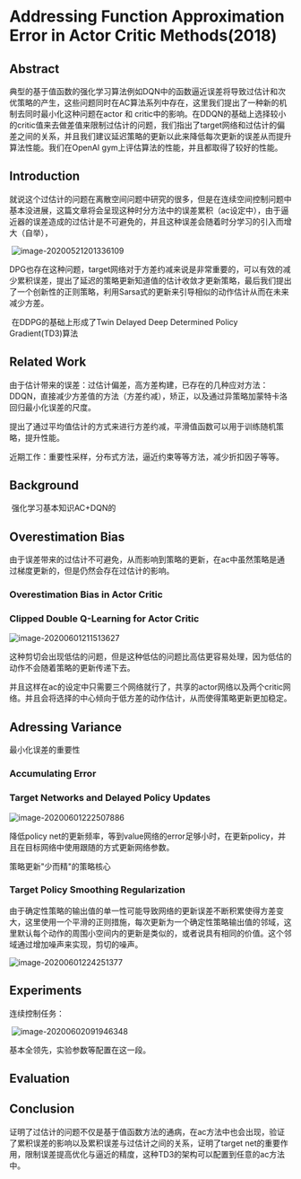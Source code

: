 # Addressing Function Approximation Error in Actor Critic Methods(2018)

## Abstract

​		典型的基于值函数的强化学习算法例如DQN中的函数逼近误差将导致过估计和次优策略的产生，这些问题同时在AC算法系列中存在，这里我们提出了一种新的机制去同时最小化这种问题在actor 和 critic中的影响。在DDQN的基础上选择较小的critic值来去做差值来限制过估计的问题，我们指出了target网络和过估计的偏差之间的关系，并且我们建议延迟策略的更新以此来降低每次更新的误差从而提升算法性能。我们在OpenAI gym上评估算法的性能，并且都取得了较好的性能。

## Introduction

​		就说这个过估计的问题在离散空间问题中研究的很多，但是在连续空间控制问题中基本没进展，这篇文章将会呈现这种时分方法中的误差累积（ac设定中），由于逼近器的误差造成的过估计是不可避免的，并且这种误差会随着时分学习的引入而增大（自举），

​		![image-20200521201336109](C:\Users\Administrator\AppData\Roaming\Typora\typora-user-images\image-20200521201336109.png)

​		DPG也存在这种问题，target网络对于方差约减来说是非常重要的，可以有效的减少累积误差，提出了延迟的策略更新知道值的估计收敛才更新策略，最后我们提出了一个创新性的正则策略，利用Sarsa式的更新来引导相似的动作估计从而在未来减少方差。

​		在DDPG的基础上形成了Twin Delayed Deep Determined Policy Gradient(TD3)算法

## Related Work

​		由于估计带来的误差：过估计偏差，高方差构建，已存在的几种应对方法：DDQN，直接减少方差值的方法（方差约减），矫正，以及通过异策略加蒙特卡洛回归最小化误差的尺度。

​		提出了通过平均值估计的方式来进行方差约减，平滑值函数可以用于训练随机策略，提升性能。

​		近期工作：重要性采样，分布式方法，逼近约束等等方法，减少折扣因子等等。

## Background

​		强化学习基本知识AC+DQN的

## Overestimation Bias

​		由于误差带来的过估计不可避免，从而影响到策略的更新，在ac中虽然策略是通过梯度更新的，但是仍然会存在过估计的影响。

### Overestimation Bias in Actor Critic

### Clipped Double Q-Learning for Actor Critic

![image-20200601211513627](C:\Users\Administrator\AppData\Roaming\Typora\typora-user-images\image-20200601211513627.png)

这种剪切会出现低估的问题，但是这种低估的问题比高估更容易处理，因为低估的动作不会随着策略的更新传递下去。

并且这样在ac的设定中只需要三个网络就行了，共享的actor网络以及两个critic网络。并且会将选择的中心倾向于低方差的动作估计，从而使得策略更新更加稳定。

## Adressing Variance

最小化误差的重要性

### Accumulating Error

### Target Networks and Delayed Policy Updates

![image-20200601222507886](C:\Users\Administrator\AppData\Roaming\Typora\typora-user-images\image-20200601222507886.png)

降低policy net的更新频率，等到value网络的error足够小时，在更新policy，并且在目标网络中使用跟随的方式更新网络参数。

策略更新"少而精"的策略核心

### Target Policy Smoothing Regularization

由于确定性策略的输出值的单一性可能导致网络的更新误差不断积累使得方差变大，这里使用一个平滑的正则措施，每次更新为一个确定性策略输出值的邻域，这里默认每个动作的周围小空间内的更新是类似的，或者说具有相同的价值。这个邻域通过增加噪声来实现，剪切的噪声。



![image-20200601224251377](C:\Users\Administrator\AppData\Roaming\Typora\typora-user-images\image-20200601224251377.png)



## Experiments

连续控制任务：

​		![image-20200602091946348](C:\Users\Administrator\AppData\Roaming\Typora\typora-user-images\image-20200602091946348.png)



基本全领先，实验参数等配置在这一段。

## Evaluation



## Conclusion

证明了过估计的问题不仅是基于值函数方法的通病，在ac方法中也会出现，验证了累积误差的影响以及累积误差与过估计之间的关系，证明了target net的重要作用，限制误差提高优化与逼近的精度，这种TD3的架构可以配置到任意的ac方法中。